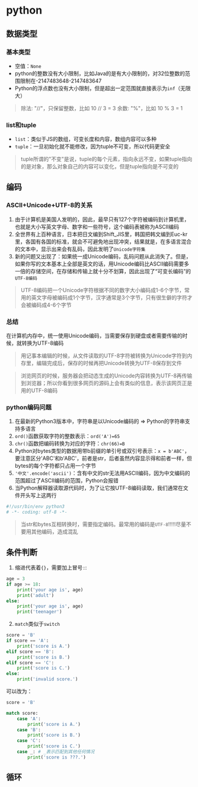 # python

## 数据类型

### 基本类型

- 空值：`None`
- python的整数没有大小限制，比如Java的是有大小限制的，对32位整数的范围限制在-2147483648-2147483647
- Python的浮点数也没有大小限制，但是超出一定范围就直接表示为`inf`（无限大）

> 除法: "//"，只保留整数，比如 10 // 3 = 3
> 余数: "%"，比如 10 % 3 = 1


### list和tuple

- `list`：类似于JS的数组，可变长度和内容，数组内容可以多种
- `tuple`：一旦初始化就不能修改，因为tuple不可变，所以代码更安全
> tuple所谓的"不变"是说，tuple的每个元素，指向永远不变，如果tuple指向的是对象，那么对象自己的内容可以变化，但是tuple指向是不可变的

## 编码

### ASCII+Unicode+UTF-8的关系

1. 由于计算机是美国人发明的，因此，最早只有127个字符被编码到计算机里，也就是大小写英文字母、数字和一些符号，这个编码表被称为ASCII编码
2. 全世界有上百种语言，日本把日文编到Shift_JIS里，韩国把韩文编到Euc-kr里，各国有各国的标准，就会不可避免地出现冲突，结果就是，在多语言混合的文本中，显示出来会有乱码，因此发明了`Unicode字符集`
3. 新的问题又出现了：如果统一成Unicode编码，乱码问题从此消失了。但是，如果你写的文本基本上全部是英文的话，用Unicode编码比ASCII编码需要多一倍的存储空间，在存储和传输上就十分不划算，因此出现了“可变长编码”的`UTF-8编码`
> UTF-8编码把一个Unicode字符根据不同的数字大小编码成1-6个字节，常用的英文字母被编码成1个字节，汉字通常是3个字节，只有很生僻的字符才会被编码成4-6个字节

### 总结

在计算机内存中，统一使用Unicode编码，当需要保存到硬盘或者需要传输的时候，就转换为UTF-8编码
> 用记事本编辑的时候，从文件读取的UTF-8字符被转换为Unicode字符到内存里，编辑完成后，保存的时候再把Unicode转换为UTF-8保存到文件

> 浏览网页的时候，服务器会把动态生成的Unicode内容转换为UTF-8再传输到浏览器；所以你看到很多网页的源码上会有类似<meta charset="UTF-8" />的信息，表示该网页正是用的UTF-8编码

### python编码问题

1. 在最新的Python3版本中，字符串是以Unicode编码的 => Python的字符串支持多语言
2. `ord()`函数获取字符的整数表示：`ord('A')=65`
3. `chr()`函数把编码转换为对应的字符：`chr(66)=B`
4. Python对bytes类型的数据用带b前缀的单引号或双引号表示：`x = b'ABC'`，要注意区分'ABC'和b'ABC'，前者是str，后者虽然内容显示得和前者一样，但bytes的每个字符都只占用一个字节
5. `'中文'.encode('ascii')`：含有中文的str无法用ASCII编码，因为中文编码的范围超过了ASCII编码的范围，Python会报错
6. 当Python解释器读取源代码时，为了让它按UTF-8编码读取，我们通常在文件开头写上这两行
```python
#!/usr/bin/env python3
# -*- coding: utf-8 -*-
```

> 当str和bytes互相转换时，需要指定编码。最常用的编码是`UTF-8`!!!!!尽量不要用其他编码，造成混乱



## 条件判断

1. 缩进代表着`{}`，需要加上冒号`:`:
```python
age = 3
if age >= 18:
    print('your age is', age)
    print('adult')
else:
    print('your age is', age)
    print('teenager')
```


2. `match`类似于`switch`
```python
score = 'B'
if score == 'A':
    print('score is A.')
elif score == 'B':
    print('score is B.')
elif score == 'C':
    print('score is C.')
else:
    print('invalid score.')
```

可以改为：
```python
score = 'B'

match score:
    case 'A':
        print('score is A.')
    case 'B':
        print('score is B.')
    case 'C':
        print('score is C.')
    case _: # _表示匹配到其他任何情况
        print('score is ???.')
```



## 循环

